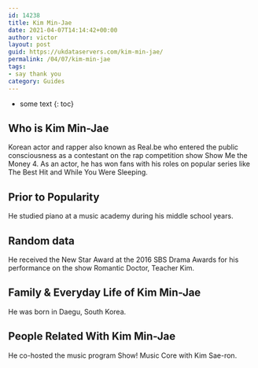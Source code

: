 ```yaml
---
id: 14238
title: Kim Min-Jae
date: 2021-04-07T14:14:42+00:00
author: victor
layout: post
guid: https://ukdataservers.com/kim-min-jae/
permalink: /04/07/kim-min-jae
tags:
- say thank you
category: Guides
---
```


* some text
{: toc}


## Who is Kim Min-Jae



Korean actor and rapper also known as Real.be who entered the public consciousness as a contestant on the rap competition show Show Me the Money 4. As an actor, he has won fans with his roles on popular series like The Best Hit and While You Were Sleeping.

                
                
                
## Prior to Popularity



He studied piano at a music academy during his middle school years.

                
                
                
## Random data



He received the New Star Award at the 2016 SBS Drama Awards for his performance on the show Romantic Doctor, Teacher Kim.

                
                
                
## Family & Everyday Life of Kim Min-Jae



He was born in Daegu, South Korea.

                
                
                
## People Related With Kim Min-Jae



He co-hosted the music program Show! Music Core with Kim Sae-ron.

                
              
            
          
          
          